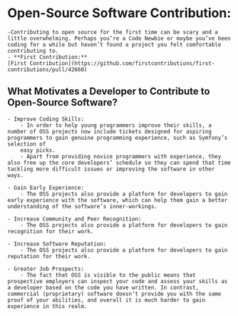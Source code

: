 # Open-Source Software Contribution:

    -Contributing to open source for the first time can be scary and a little overwhelming. Perhaps you’re a Code Newbie or maybe you’ve been coding for a while but haven’t found a project you felt comfortable contributing to.
    - **First Contribution:**
    [First Contribution](https://github.com/firstcontributions/first-contributions/pull/42660)

## What Motivates a Developer to Contribute to Open-Source Software?

    - Improve Coding Skills:
        - In order to help young programmers improve their skills, a number of OSS projects now include tickets designed for aspiring programmers to gain genuine programming experience, such as Symfony’s selection of
        easy picks.
        - Apart from providing novice programmers with experience, they also free up the core developers’ schedule so they can spend that time tackling more difficult issues or improving the software in other ways.
    
    - Gain Early Experience:
        - The OSS projects also provide a platform for developers to gain early experience with the software, which can help them gain a better understanding of the software’s inner-workings.
    
    - Increase Community and Peer Recognition:
        - The OSS projects also provide a platform for developers to gain recognition for their work.
    
    - Increase Software Reputation:
        - The OSS projects also provide a platform for developers to gain reputation for their work.
    
    - Greater Job Prospects:
        - The fact that OSS is visible to the public means that prospective employers can inspect your code and assess your skills as a developer based on the code you have written. In contrast, commercial (proprietary) software doesn’t provide you with the same proof of your abilities, and overall it is much harder to gain experience in this realm.

